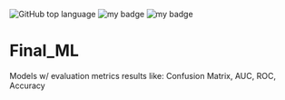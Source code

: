 ![GitHub top language](https://img.shields.io/github/languages/top/H4KN/Final_ML?style=plastic)
![my badge](https://img.shields.io/badge/conda-342B029.svg?&style=for-the-badge&logo=anaconda&logoColor=white)
![my badge](https://img.shields.io/badge/Python-FFD43B?style=for-the-badge&logo=python&logoColor=blue)


# Final_ML
Models w/ evaluation metrics results like: Confusion Matrix, AUC, ROC, Accuracy


